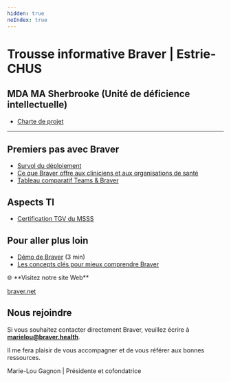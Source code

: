 ```yaml
---
hidden: true
noIndex: true
---
```


# Trousse informative Braver | Estrie-CHUS

## MDA MA Sherbrooke (Unité de déficience intellectuelle)

- [Charte de projet](https://braverhq.sharepoint.com/:w:/s/ModeleTrousseBraver/EfqxVbs9LohEkCTDvVJJ1NoBvH8VW99TwrruzGRX4IJapA?e=f6ml5D)

---

## Premiers pas avec Braver

- [Survol du déploiement](https://braverhq.sharepoint.com/:b:/s/ModeleTrousseBraver/EcbbfeN5kdZNqSmBuL5ptmIBMASbDdF4O7BfpIwH9PkeGw?e=USHzw7)
- [Ce que Braver offre aux cliniciens et aux organisations de santé](https://braverhq.sharepoint.com/:b:/s/ModeleTrousseBraver/ERYMKrP57zlKqVsdSSQDXi4By20vcSChyJ9wS1oG7ZQfmw?e=s4ksxe)
- [Tableau comparatif Teams & Braver](https://braverhq.sharepoint.com/:b:/s/ModeleTrousseBraver/EQoJwwlBniNFr7LPZDwPZtgBP1Fe76RxnvwrJL3nHwmV3w?e=BKhfr9)

## Aspects TI

- [Certification TGV du MSSS](https://braverhq.sharepoint.com/:b:/s/ModeleTrousseBraver/ERqFOEsScklKnBT8TuttDwwBJmutdRONZwmGDvmWuRCPyA?e=QULbxZ)

## Pour aller plus loin

- [Démo de Braver](https://braverhq.sharepoint.com/:v:/s/ModeleTrousseBraver/ERoHUE-TwoFMnEZfZQxW0EEBEakx9NbMELvL4VKL2bGf2g?e=RQvqiN) (3 min)
- [Les concepts clés pour mieux comprendre Braver](https://braverhq.sharepoint.com/:b:/s/ModeleTrousseBraver/EVegGeNro8lDuDiI2MRJdCkBqZpr-IgM0p8n9-IbCIS_jA?e=cgzvat)

<aside>
🌐 **Visitez notre site Web**

[braver.net](https://www.braver.net/fr/)

</aside>

## Nous rejoindre

Si vous souhaitez contacter directement Braver, veuillez écrire à **marielou@braver.health**. 

Il me fera plaisir de vous accompagner et de vous référer aux bonnes ressources.

Marie-Lou Gagnon | Présidente et cofondatrice